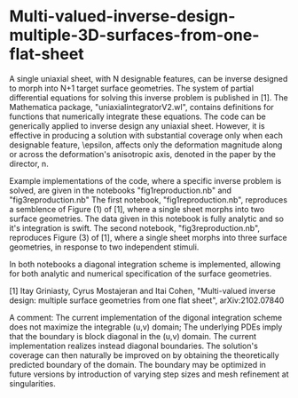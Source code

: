 # Multi-valued-inverse-design-multiple-3D-surfaces-from-one-flat-sheet
A single uniaxial sheet, with N designable features, can be inverse designed to morph into N+1 target surface geometries.
The system of partial differential equations for solving this inverse problem is published in [1].
The Mathematica package, "uniaxialintegratorV2.wl", contains definitions for functions that numerically integrate these equations.
The code can be generically applied to inverse design any uniaxial sheet. However, it is effective in producing a solution with substantial coverage only when each designable feature, \epsilon, affects only the deformation magnitude along or across the deformation's anisotropic axis, denoted in the paper by the director, n.

Example implementations of the code, where a specific inverse problem is solved, are given in the notebooks "fig1reproduction.nb" and "fig3reproduction.nb"
The first notebook, "fig1reproduction.nb", reproduces a semblence of Figure (1) of [1], where a single sheet morphs into two surface geometries.
The data given in this notebook is fully analytic and so it's integration is swift.
The second notebook, "fig3reproduction.nb", reproduces Figure (3) of [1], where a single sheet morphs into three surface geometries, in response to two independent stimuli. 

In both notebooks a diagonal integration scheme is implemented, allowing for both analytic and numerical specification of the surface geometries.

[1] Itay Griniasty, Cyrus Mostajeran and Itai Cohen, "Multi-valued inverse design: multiple surface geometries from one flat sheet", arXiv:2102.07840 

A comment:
The current implementation of the digonal integration scheme does not maximize the integrable (u,v) domain; 
The underlying PDEs imply that the boundary is block diagonal in the (u,v) domain. 
The current implementation realizes instead diagonal boundaries.
The solution's coverage can then naturally be improved on by obtaining the theoretically predicted boundary of the domain.
The boundary may be optimized in future versions by introduction of varying step sizes and mesh refinement at singularities.
